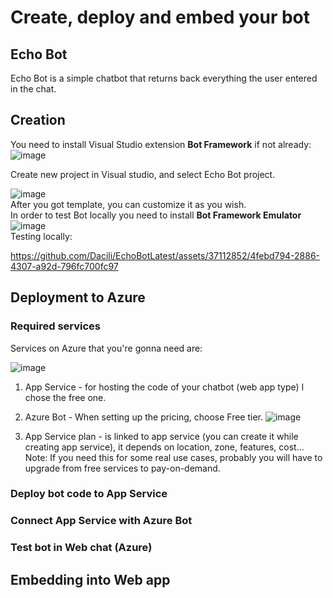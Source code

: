 # Create, deploy and embed your bot
## Echo Bot 

Echo Bot is a simple chatbot that returns back everything the user entered in the chat.  
## Creation
You need to install Visual Studio extension **Bot Framework** if not already:    
![image](https://github.com/Dacili/EchoBotLatest/assets/37112852/ee84e938-f952-443f-a677-3691c878f3e6)  

Create new project in Visual studio, and select Echo Bot project.   

![image](https://github.com/Dacili/EchoBotLatest/assets/37112852/1349c0d7-8b24-4d3f-8201-5a13564f7269)  
After you got template, you can customize it as you wish.  
In order to test Bot locally you need to install **Bot Framework Emulator**  
![image](https://github.com/Dacili/EchoBotLatest/assets/37112852/06fb1286-6c12-44c6-8dc4-a9ac8018d909)  
Testing locally:  

https://github.com/Dacili/EchoBotLatest/assets/37112852/4febd794-2886-4307-a92d-796fc700fc97


## Deployment to Azure
### Required services
Services on Azure that you're gonna need are:  

![image](https://github.com/Dacili/EchoBotLatest/assets/37112852/24b85c93-8030-481b-95c5-fa7ab5c869a8)  
1. App Service - for hosting the code of your chatbot (web app type)
   I chose the free one.
3. Azure Bot -
   When setting up the pricing, choose Free tier.
   ![image](https://github.com/Dacili/EchoBotLatest/assets/37112852/c268f207-004b-49fd-8039-de937f8dcfce)

5. App Service plan - is linked to app service (you can create it while creating app service), it depends on location, zone, features, cost...   
   Note: If you need this for some real use cases, probably you will have to upgrade from free services to pay-on-demand.   

### Deploy bot code to App Service

### Connect App Service with Azure Bot
### Test bot in Web chat (Azure)
## Embedding into Web app

